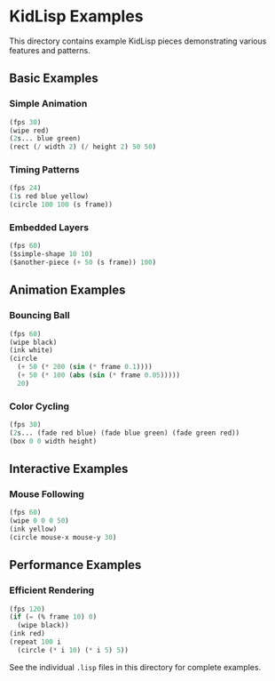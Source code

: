 # KidLisp Examples

This directory contains example KidLisp pieces demonstrating various features and patterns.

## Basic Examples

### Simple Animation
```lisp
(fps 30)
(wipe red)
(2s... blue green)
(rect (/ width 2) (/ height 2) 50 50)
```

### Timing Patterns
```lisp
(fps 24)
(1s red blue yellow)
(circle 100 100 (s frame))
```

### Embedded Layers
```lisp
(fps 60)
($simple-shape 10 10)
($another-piece (+ 50 (s frame)) 100)
```

## Animation Examples

### Bouncing Ball
```lisp
(fps 60)
(wipe black)
(ink white)
(circle 
  (+ 50 (* 200 (sin (* frame 0.1))))
  (+ 50 (* 100 (abs (sin (* frame 0.05)))))
  20)
```

### Color Cycling
```lisp
(fps 30)
(2s... (fade red blue) (fade blue green) (fade green red))
(box 0 0 width height)
```

## Interactive Examples

### Mouse Following
```lisp
(fps 60)
(wipe 0 0 0 50)
(ink yellow)
(circle mouse-x mouse-y 30)
```

## Performance Examples

### Efficient Rendering
```lisp
(fps 120)
(if (= (% frame 10) 0)
  (wipe black))
(ink red)
(repeat 100 i
  (circle (* i 10) (* i 5) 5))
```

See the individual `.lisp` files in this directory for complete examples.
